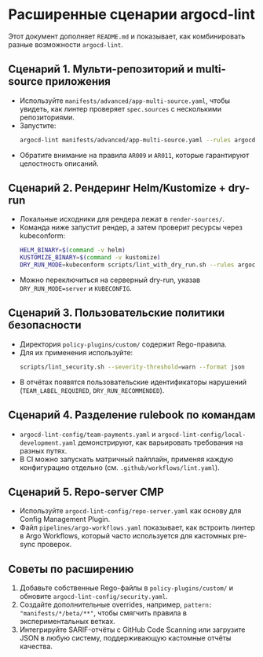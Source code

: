 # Расширенные сценарии argocd-lint

Этот документ дополняет `README.md` и показывает, как комбинировать разные возможности `argocd-lint`.

## Сценарий 1. Мульти-репозиторий и multi-source приложения

- Используйте `manifests/advanced/app-multi-source.yaml`, чтобы увидеть, как линтер проверяет `spec.sources` с несколькими репозиториями.
- Запустите:
  ```bash
  argocd-lint manifests/advanced/app-multi-source.yaml --rules argocd-lint-config/baseline.yaml --format table
  ```
- Обратите внимание на правила `AR009` и `AR011`, которые гарантируют целостность описаний.

## Сценарий 2. Рендеринг Helm/Kustomize + dry-run

- Локальные исходники для рендера лежат в `render-sources/`.
- Команда ниже запустит рендер, а затем проверит ресурсы через kubeconform:
  ```bash
  HELM_BINARY=$(command -v helm)
  KUSTOMIZE_BINARY=$(command -v kustomize)
  DRY_RUN_MODE=kubeconform scripts/lint_with_dry_run.sh --rules argocd-lint-config/prod-strict.yaml
  ```
- Можно переключиться на серверный dry-run, указав `DRY_RUN_MODE=server` и `KUBECONFIG`.

## Сценарий 3. Пользовательские политики безопасности

- Директория `policy-plugins/custom/` содержит Rego-правила.
- Для их применения используйте:
  ```bash
  scripts/lint_security.sh --severity-threshold=warn --format json
  ```
- В отчётах появятся пользовательские идентификаторы нарушений (`TEAM_LABEL_REQUIRED`, `DRY_RUN_RECOMMENDED`).

## Сценарий 4. Разделение rulebook по командам

- `argocd-lint-config/team-payments.yaml` и `argocd-lint-config/local-development.yaml` демонстрируют, как варьировать требования на разных путях.
- В CI можно запускать матричный пайплайн, применяя каждую конфигурацию отдельно (см. `.github/workflows/lint.yaml`).

## Сценарий 5. Repo-server CMP

- Используйте `argocd-lint-config/repo-server.yaml` как основу для Config Management Plugin.
- Файл `pipelines/argo-workflows.yaml` показывает, как встроить линтер в Argo Workflows, который часто используется для кастомных pre-sync проверок.

## Советы по расширению

1. Добавьте собственные Rego-файлы в `policy-plugins/custom/` и обновите `argocd-lint-config/security.yaml`.
2. Создайте дополнительные overrides, например, `pattern: "manifests/*/beta/**"`, чтобы смягчить правила в экспериментальных ветках.
3. Интегрируйте SARIF-отчёты с GitHub Code Scanning или загрузите JSON в любую систему, поддерживающую кастомные отчёты качества.
